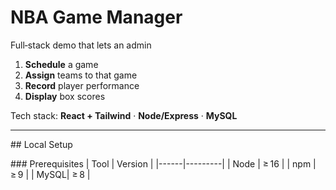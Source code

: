 # NBA Game Manager

Full‑stack demo that lets an admin

1. **Schedule** a game  
2. **Assign** teams to that game  
3. **Record** player performance  
4. **Display** box scores  

Tech stack: **React + Tailwind** · **Node/Express** · **MySQL**

---

## Local Setup

### Prerequisites
| Tool | Version |
|------|---------|
| Node | ≥ 16 |
| npm  | ≥ 9  |
| MySQL| ≥ 8  |


